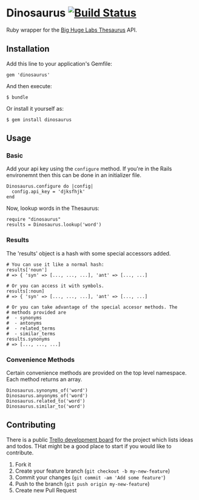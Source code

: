 # Dinosaurus [![Build Status](https://secure.travis-ci.org/dtuite/dinosaurus.png?branch=master)](http://travis-ci.org/dtuite/dinosaurus)

Ruby wrapper for the [Big Huge Labs Thesaurus](http://words.bighugelabs.com/) API.

## Installation

Add this line to your application's Gemfile:

    gem 'dinosaurus'

And then execute:

    $ bundle

Or install it yourself as:

    $ gem install dinosaurus

## Usage

### Basic

Add your api key using the `configure` method. If you're in the Rails
environemnt then this can be done in an initializer file.

    Dinosaurus.configure do |config|
      config.api_key = 'djksfhjk'
    end

Now, lookup words in the Thesaurus:

    require "dinosaurus"
    results = Dinosaurus.lookup('word')

### Results

The 'results' object is a hash with some special accessors added.

    # You can use it like a normal hash:
    results['noun']
    # => { 'syn' => [..., ..., ...], 'ant' => [..., ...]

    # Or you can access it with symbols.
    results[:noun]
    # => { 'syn' => [..., ..., ...], 'ant' => [..., ...]

    # Or you can take advantage of the special accesor methods. The
    # methods provided are
    #  - synonyms
    #  - antonyms
    #  - related_terms
    #  - similar_terms
    results.synonyms
    # => [..., ..., ...]

### Convenience Methods

Certain convenience methods are provided on the top level namespace.
Each method returns an array.

    Dinosaurus.synonyms_of('word')
    Dinosaurus.anyonyms_of('word')
    Dinosaurus.related_to('word')
    Dinosaurus.similar_to('word')

## Contributing

There is a public [Trello development board](https://trello.com/board/dinosaurus/50128d79aaa25ad30857e434) for the project
which lists ideas and todos. THat might be a good place to start if you would like to contribute.

1. Fork it
2. Create your feature branch (`git checkout -b my-new-feature`)
3. Commit your changes (`git commit -am 'Add some feature'`)
4. Push to the branch (`git push origin my-new-feature`)
5. Create new Pull Request
